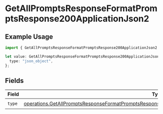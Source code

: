 # GetAllPromptsResponseFormatPromptsResponse200ApplicationJson2

## Example Usage

```typescript
import { GetAllPromptsResponseFormatPromptsResponse200ApplicationJson2 } from "orq-poc-typescript-multi-env-version/models/operations";

let value: GetAllPromptsResponseFormatPromptsResponse200ApplicationJson2 = {
  type: "json_object",
};
```

## Fields

| Field                                                                                                                                                                                                                          | Type                                                                                                                                                                                                                           | Required                                                                                                                                                                                                                       | Description                                                                                                                                                                                                                    |
| ------------------------------------------------------------------------------------------------------------------------------------------------------------------------------------------------------------------------------ | ------------------------------------------------------------------------------------------------------------------------------------------------------------------------------------------------------------------------------ | ------------------------------------------------------------------------------------------------------------------------------------------------------------------------------------------------------------------------------ | ------------------------------------------------------------------------------------------------------------------------------------------------------------------------------------------------------------------------------ |
| `type`                                                                                                                                                                                                                         | [operations.GetAllPromptsResponseFormatPromptsResponse200ApplicationJSONResponseBodyItems1VersionsType](../../models/operations/getallpromptsresponseformatpromptsresponse200applicationjsonresponsebodyitems1versionstype.md) | :heavy_check_mark:                                                                                                                                                                                                             | N/A                                                                                                                                                                                                                            |